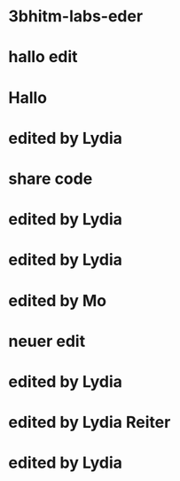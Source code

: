# 3bhitm-labs-eder

# hallo edit

# Hallo

# edited by Lydia

# share code

# edited by Lydia

# edited by Lydia
# edited by Mo
# neuer edit

# edited by Lydia

# edited by Lydia Reiter

# edited by Lydia